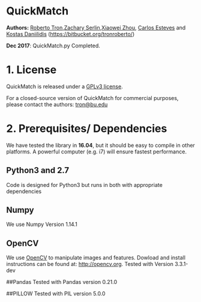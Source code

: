 # QuickMatch
**Authors:** [Roberto Tron](http://sites.bu.edu/tron/publications/),[Zachary Serlin](zserlin@bu.edu),[Xiaowei Zhou](xiaowz@seas.upenn.edu), [Carlos Esteves](machc@seas.upenn.edu) and [Kostas Daniilidis](kostas@seas.upenn.edu) (https://bitbucket.org/tronroberto/)

**Dec 2017**: QuickMatch.py Completed.

# 1. License

QuickMatch is released under a [GPLv3 license](License-gpl.txt).

For a closed-source version of QuickMatch for commercial purposes, please contact the authors: tron@bu.edu

# 2. Prerequisites/ Dependencies
We have tested the library in **16.04**, but it should be easy to compile in other platforms. A powerful computer (e.g. i7) will ensure fastest performance.

## Python3 and 2.7
Code is designed for Python3 but runs in both with appropriate dependencies

## Numpy  
We use Numpy Version 1.14.1

## OpenCV
We use [OpenCV](http://opencv.org) to manipulate images and features. Dowload and install instructions can be found at: http://opencv.org. Tested with Version 3.3.1-dev

##Pandas
Tested with Pandas version 0.21.0

##PILLOW
Tested with PIL version 5.0.0


